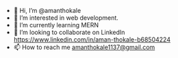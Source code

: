 - 👋 Hi, I’m @amanthokale
- 👀 I’m interested in web development.
- 🌱 I’m currently learning MERN
- 💞️ I’m looking to collaborate on LinkedIn https://www.linkedin.com/in/aman-thokale-b68504224
- 📫 How to reach me amanthokale1137@gmail.com

<!---
amanthokale/amanthokale is a ✨ special ✨ repository because its `README.md` (this file) appears on your GitHub profile.
You can click the Preview link to take a look at your changes.
--->
